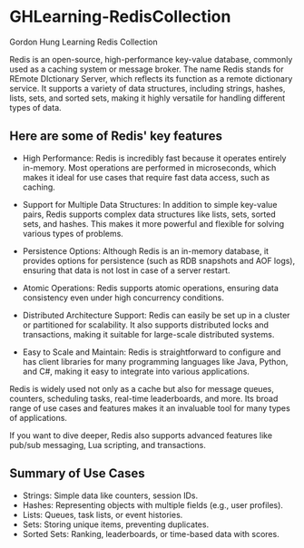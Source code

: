 # GHLearning-RedisCollection
Gordon Hung Learning Redis Collection

Redis is an open-source, high-performance key-value database, commonly used as a caching system or message broker. The name Redis stands for REmote DIctionary Server, which reflects its function as a remote dictionary service. It supports a variety of data structures, including strings, hashes, lists, sets, and sorted sets, making it highly versatile for handling different types of data.

## Here are some of Redis' key features

- High Performance: Redis is incredibly fast because it operates entirely in-memory. Most operations are performed in microseconds, which makes it ideal for use cases that require fast data access, such as caching.

- Support for Multiple Data Structures: In addition to simple key-value pairs, Redis supports complex data structures like lists, sets, sorted sets, and hashes. This makes it more powerful and flexible for solving various types of problems.

- Persistence Options: Although Redis is an in-memory database, it provides options for persistence (such as RDB snapshots and AOF logs), ensuring that data is not lost in case of a server restart.

- Atomic Operations: Redis supports atomic operations, ensuring data consistency even under high concurrency conditions.

- Distributed Architecture Support: Redis can easily be set up in a cluster or partitioned for scalability. It also supports distributed locks and transactions, making it suitable for large-scale distributed systems.

- Easy to Scale and Maintain: Redis is straightforward to configure and has client libraries for many programming languages like Java, Python, and C#, making it easy to integrate into various applications.

Redis is widely used not only as a cache but also for message queues, counters, scheduling tasks, real-time leaderboards, and more. Its broad range of use cases and features makes it an invaluable tool for many types of applications.

If you want to dive deeper, Redis also supports advanced features like pub/sub messaging, Lua scripting, and transactions.

## Summary of Use Cases
- Strings: Simple data like counters, session IDs.
- Hashes: Representing objects with multiple fields (e.g., user profiles).
- Lists: Queues, task lists, or event histories.
- Sets: Storing unique items, preventing duplicates.
- Sorted Sets: Ranking, leaderboards, or time-based data with scores.
